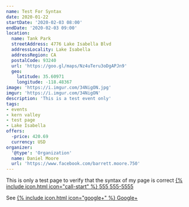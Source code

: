 ```yaml
---
name: Test For Syntax
date: 2020-01-22
startDate: '2020-02-03 08:00'
endDate: '2020-02-03 09:00'
location:
  name: Tank Park
  streetAddress: 4776 Lake Isabella Blvd
  addressLocality: Lake Isabella
  addressRegion: CA
  postalCode: 93240
  url: 'https://goo.gl/maps/Nz4uTeru3oDgAPJn9'
  geo:
    latitude: 35.60971
    longitude: -118.48367
image: 'https://i.imgur.com/34NigON.jpg'
imgur: 'https://i.imgur.com/34NigON'
description: 'This is a test event only'
tags:
- events
- kern valley
- test page
- Lake Isabella
offers:
  -price: 420.69
  currency: USD
organizer:
  '@type': 'Organization'
  name: Daniel Moore
  url: 'https://www.facebook.com/barrett.moore.750'
---
```

This is only a test page to verify that the syntax of my page is correct [{% include icon.html icon="call-start" %} 555 555-5555](tel:+1-555-555-5555)

See [{% include icon.html icon="google+" %} Google+](https://www.google.com/none)
